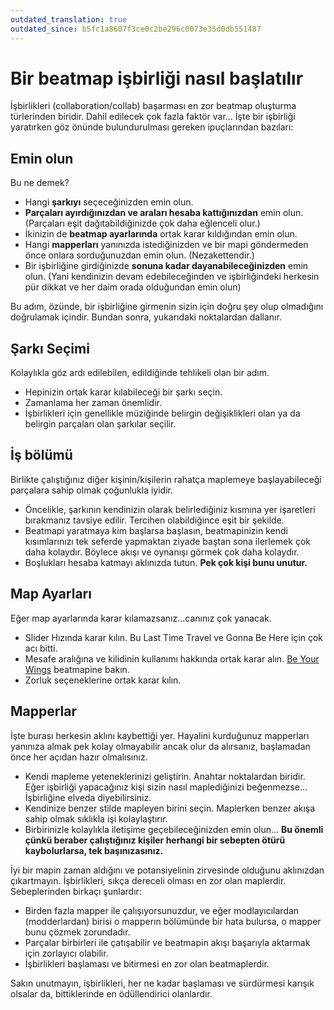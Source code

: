 ```yaml
---
outdated_translation: true
outdated_since: b5fc1a8607f3ce0c2be296c0073e35d0db551487
---
```


# Bir beatmap işbirliği nasıl başlatılır

İşbirlikleri (collaboration/collab) başarması en zor beatmap oluşturma türlerinden biridir. Dahil edilecek çok fazla faktör var... İşte bir işbirliği yaratırken göz önünde bulundurulması gereken ipuçlarından bazıları:

## Emin olun

Bu ne demek?

- Hangi **şarkıyı** seçeceğinizden emin olun.
- **Parçaları ayırdığınızdan ve araları hesaba kattığınızdan** emin olun. (Parçaları eşit dağıtabildiğinizde çok daha eğlenceli olur.)
- İkinizin de **beatmap ayarlarında** ortak karar kıldığından emin olun.
- Hangi **mapperları** yanınızda istediğinizden ve bir mapi göndermeden önce onlara sorduğunuzdan emin olun. (Nezakettendir.)
- Bir işbirliğine girdiğinizde **sonuna kadar dayanabileceğinizden** emin olun. (Yani kendinizin devam edebileceğinden ve işbirliğindeki herkesin pür dikkat ve her daim orada olduğundan emin olun)

Bu adım, özünde, bir işbirliğine girmenin sizin için doğru şey olup olmadığını doğrulamak içindir. Bundan sonra, yukarıdaki noktalardan dallanır.

## Şarkı Seçimi

Kolaylıkla göz ardı edilebilen, edildiğinde tehlikeli olan bir adım.

- Hepinizin ortak karar kılabileceği bir şarkı seçin.
- Zamanlama her zaman önemlidir.
- İşbirlikleri için genellikle müziğinde belirgin değişiklikleri olan ya da belirgin parçaları olan şarkılar seçilir.

## İş bölümü

Birlikte çalıştığınız diğer kişinin/kişilerin rahatça maplemeye başlayabileceği parçalara sahip olmak çoğunlukla iyidir.

- Öncelikle, şarkının kendinizin olarak belirlediğiniz kısmına yer işaretleri bırakmanız tavsiye edilir. Tercihen olabildiğince eşit bir şekilde.
- Beatmapi yaratmaya kim başlarsa başlasın, beatmapinizin kendi kısımlarınızı tek seferde yapmaktan ziyade baştan sona ilerlemek çok daha kolaydır. Böylece akışı ve oynanışı görmek çok daha kolaydır.
- Boşlukları hesaba katmayı aklınızda tutun. **Pek çok kişi bunu unutur.**

## Map Ayarları

Eğer map ayarlarında karar kılamazsanız...canınız çok yanacak.

- Slider Hızında karar kılın. Bu Last Time Travel ve Gonna Be Here için çok acı bitti.
- Mesafe aralığına ve kilidinin kullanımı hakkında ortak karar alın. [Be Your Wings](https://osu.ppy.sh/beatmapsets/8518) beatmapine bakın.
- Zorluk seçeneklerine ortak karar kılın.

## Mapperlar

İşte burası herkesin aklını kaybettiği yer. Hayalini kurduğunuz mapperları yanınıza almak pek kolay olmayabilir ancak olur da alırsanız, başlamadan önce her açıdan hazır olmalısınız.

- Kendi mapleme yeteneklerinizi geliştirin. Anahtar noktalardan biridir. Eğer işbirliği yapacağınız kişi sizin nasıl maplediğinizi beğenmezse... İşbirliğine elveda diyebilirsiniz.
- Kendinize benzer stilde mapleyen birini seçin. Maplerken benzer akışa sahip olmak sıklıkla işi kolaylaştırır.
- Birbirinizle kolaylıkla iletişime geçebileceğinizden emin olun... **Bu önemli çünkü beraber çalıştığınız kişiler herhangi bir sebepten ötürü kaybolurlarsa, tek başınızasınız.**

İyi bir mapin zaman aldığını ve potansiyelinin zirvesinde olduğunu aklınızdan çıkartmayın. İşbirlikleri, sıkça dereceli olması en zor olan maplerdir. Sebeplerinden birkaçı şunlardır:

- Birden fazla mapper ile çalışıyorsunuzdur, ve eğer modlayıcılardan (modderlardan) birisi o mapperın bölümünde bir hata bulursa, o mapper bunu çözmek zorundadır.
- Parçalar birbirleri ile çatışabilir ve beatmapin akışı başarıyla aktarmak için zorlayıcı olabilir.
- İşbirlikleri başlaması ve bitirmesi en zor olan beatmaplerdir.

Sakın unutmayın, işbirlikleri, her ne kadar başlaması ve sürdürmesi karışık olsalar da, bittiklerinde en ödüllendirici olanlardır.
